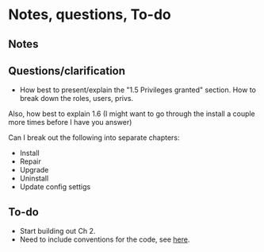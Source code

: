 # Notes, questions, To-do

## Notes

## Questions/clarification

- How best to present/explain the "1.5 Privileges granted" section. How to break down the roles, users, privs.

Also, how best to explain 1.6 (I might want to go through the install a couple more times before I have you answer)

Can I break out the following into separate chapters: 

- Install
- Repair
- Upgrade 
- Uninstall
- Update config settigs 

## To-do

- Start building out Ch 2. 
- Need to include conventions for the code, see [here](https://docs.oracle.com/en/database/oracle/oracle-database/21/arpls/preface.html#GUID-823CBDED-EF90-4A66-9231-33ED2FB2A444).